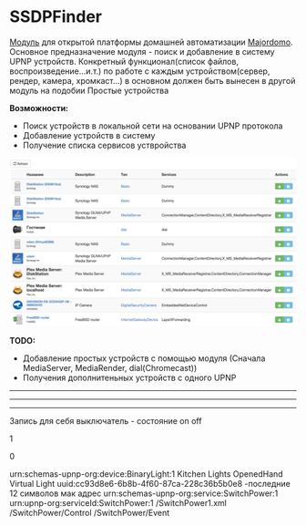 

# SSDPFinder

[Модуль](https://majordomo.smartliving.ru/forum/viewtopic.php?f=5&t=2756) для открытой платформы домашней автоматизации [Majordomo](majordomo.smartliving.ru).
Основное предназначение модуля - поиск и добавление в систему UPNP устройств. Конкретный функционал(список файлов, воспроизведение...и.т.) по работе с каждым устройством(сервер, рендер, камера, хромкаст...) в основном должен быть вынесен в другой модуль на подобии Простые устройства




**Возможности:**

 - Поиск устройств в локальной сети на основании UPNP протокола
 - Добавление устройств в систему
 - Получение списка сервисов уствройства
 
 
 ![ScreenShot](/screen.png)


**TODO:**

 - Добавление простых устройств с помощью модуля (Сначала MediaServer, MediaRender, dial(Chromecast))
 - Получения дополнитеньных устройств с одного UPNP 


----------


----------


----------


Запись для себя
выключатель - состояние on off

<?xml version="1.0" encoding="utf-8"?>

<root xmlns="urn:schemas-upnp-org:device-1-0">

<specVersion>

<major>1</major>

<minor>0</minor>

</specVersion>



<device>

<deviceType>urn:schemas-upnp-org:device:BinaryLight:1</deviceType>
<friendlyName>Kitchen Lights</friendlyName>
<manufacturer>OpenedHand</manufacturer>
<modelName>Virtual Light</modelName>
<UDN>uuid:cc93d8e6-6b8b-4f60-87ca-228c36b5b0e8</UDN> -последние 12 символов мак адрес
<serviceList>
<service>
<serviceType>urn:schemas-upnp-org:service:SwitchPower:1</serviceType>
<serviceId>urn:upnp-org:serviceId:SwitchPower:1</serviceId>
<SCPDURL>/SwitchPower1.xml</SCPDURL>
<controlURL>/SwitchPower/Control</controlURL>
<eventSubURL>/SwitchPower/Event</eventSubURL>
</service>
</serviceList>
</device>
</root>
